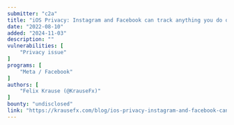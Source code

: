 ```yaml
---
submitter: "c2a"
title: "iOS Privacy: Instagram and Facebook can track anything you do on any website in their in-app browser"
date: "2022-08-10"
added: "2024-11-03"
description: ""
vulnerabilities: [
    "Privacy issue"
]
programs: [
    "Meta / Facebook"
]
authors: [
    "Felix Krause (@KrauseFx)"
]
bounty: "undisclosed"
link: "https://krausefx.com/blog/ios-privacy-instagram-and-facebook-can-track-anything-you-do-on-any-website-in-their-in-app-browser"
---
```




